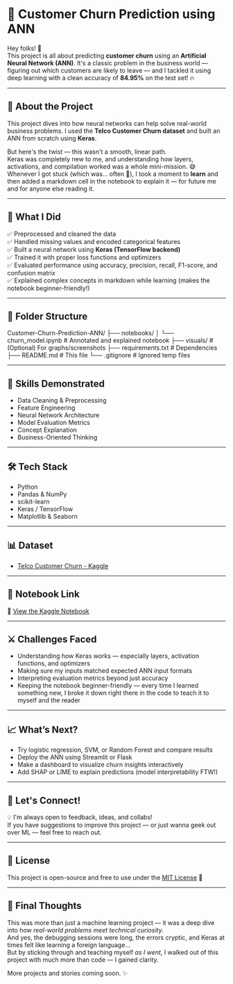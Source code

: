 # 🧠 Customer Churn Prediction using ANN

Hey folks! 👋  
This project is all about predicting **customer churn** using an **Artificial Neural Network (ANN)**. It's a classic problem in the business world — figuring out which customers are likely to leave — and I tackled it using deep learning with a clean accuracy of **84.95%** on the test set! 🔥

---

## 📌 About the Project

This project dives into how neural networks can help solve real-world business problems. I used the **Telco Customer Churn dataset** and built an ANN from scratch using **Keras**.

But here's the twist — this wasn't a smooth, linear path.  
Keras was completely new to me, and understanding how layers, activations, and compilation worked was a whole mini-mission. 😅  
Whenever I got stuck (which was... often 👀), I took a moment to **learn** and then added a markdown cell in the notebook to explain it — for future me and for anyone else reading it.

---

## 🚀 What I Did

✅ Preprocessed and cleaned the data  
✅ Handled missing values and encoded categorical features  
✅ Built a neural network using **Keras (TensorFlow backend)**  
✅ Trained it with proper loss functions and optimizers  
✅ Evaluated performance using accuracy, precision, recall, F1-score, and confusion matrix  
✅ Explained complex concepts in markdown while learning (makes the notebook beginner-friendly!)

---

## 📂 Folder Structure
Customer-Churn-Prediction-ANN/
├── notebooks/
│ └── churn_model.ipynb # Annotated and explained notebook
├── visuals/ # (Optional) For graphs/screenshots
├── requirements.txt # Dependencies
├── README.md # This file
└── .gitignore # Ignored temp files


---

## 🧠 Skills Demonstrated

- Data Cleaning & Preprocessing
- Feature Engineering
- Neural Network Architecture
- Model Evaluation Metrics
- Concept Explanation
- Business-Oriented Thinking

---

## 🛠️ Tech Stack

- Python
- Pandas & NumPy
- scikit-learn
- Keras / TensorFlow
- Matplotlib & Seaborn

---

## 📊 Dataset

- [Telco Customer Churn - Kaggle](https://www.kaggle.com/datasets/blastchar/telco-customer-churn)

---

## 📎 Notebook Link

🔗 [View the Kaggle Notebook](https://www.kaggle.com/code/edith982/customer-churn-prediction-model-using-ann)

---

## ⚔️ Challenges Faced

- Understanding how Keras works — especially layers, activation functions, and optimizers
- Making sure my inputs matched expected ANN input formats
- Interpreting evaluation metrics beyond just accuracy
- Keeping the notebook beginner-friendly — every time I learned something new, I broke it down right there in the code to teach it to myself and the reader

---

## 📈 What’s Next?

- Try logistic regression, SVM, or Random Forest and compare results  
- Deploy the ANN using Streamlit or Flask  
- Make a dashboard to visualize churn insights interactively  
- Add SHAP or LIME to explain predictions (model interpretability FTW!)

---

## 💬 Let's Connect!

💡 I'm always open to feedback, ideas, and collabs!  
If you have suggestions to improve this project — or just wanna geek out over ML — feel free to reach out.

---

## 🔖 License

This project is open-source and free to use under the [MIT License](LICENSE) 💼

---

## 🌟 Final Thoughts

This was more than just a machine learning project — it was a deep dive into how *real-world problems meet technical curiosity.*  
And yes, the debugging sessions were long, the errors cryptic, and Keras at times felt like learning a foreign language...  
But by sticking through and teaching myself *as I went*, I walked out of this project with much more than code — I gained clarity.

More projects and stories coming soon. ✨  


